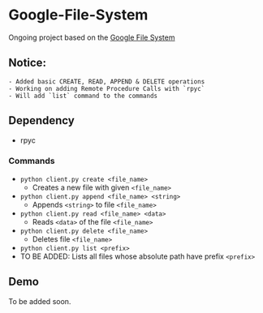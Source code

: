 # Google-File-System
Ongoing project based on the [Google File System](https://static.googleusercontent.com/media/research.google.com/en//archive/gfs-sosp2003.pdf)

## Notice:
    - Added basic CREATE, READ, APPEND & DELETE operations
    - Working on adding Remote Procedure Calls with `rpyc`
    - Will add `list` command to the commands

## Dependency
- rpyc

### Commands
- `python client.py create <file_name>`
  - Creates a new file with given `<file_name>`
- `python client.py append <file_name> <string>`
  - Appends `<string>` to file `<file_name>`
- `python client.py read <file_name> <data>`
  - Reads `<data>` of the file `<file_name>`
- `python client.py delete <file_name>`
  - Deletes file `<file_name>`
-  `python client.py list <prefix>`
  - TO BE ADDED: Lists all files whose absolute path have prefix `<prefix>`

## Demo
To be added soon.